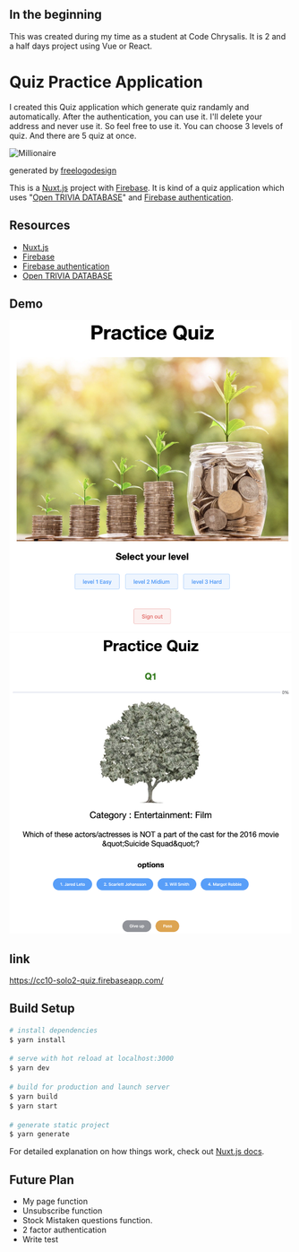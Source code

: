 ## In the beginning
This was created during my time as a student at Code Chrysalis.
It is 2 and a half days project using Vue or React.

# Quiz Practice Application
I created this Quiz application which generate quiz randamly and automatically.
After the authentication, you can use it. I'll delete your address and never use it. So feel free to use it. You can choose 3 levels of quiz. And there are 5 quiz at once.

![Millionaire](/assets/images/top-image.jpeg)

generated by [freelogodesign](https://www.freelogodesign.org/)

This is a [Nuxt.js](https://nuxtjs.org/) project with [Firebase](https://firebase.google.com/).
It is kind of a quiz application which uses "[Open TRIVIA DATABASE](https://opentdb.com/api_config.php)" and [Firebase authentication](https://firebase.google.com/docs/auth).

## Resources
- [Nuxt.js](https://nuxtjs.org/)
- [Firebase](https://firebase.google.com/)
- [Firebase authentication](https://firebase.google.com/docs/auth)
- [Open TRIVIA DATABASE](https://opentdb.com/api_config.php)

## Demo
![demo1](assets/images/demo1.png)
![demo2](assets/images/demo2.png)

## link
https://cc10-solo2-quiz.firebaseapp.com/

## Build Setup

``` bash
# install dependencies
$ yarn install

# serve with hot reload at localhost:3000
$ yarn dev

# build for production and launch server
$ yarn build
$ yarn start

# generate static project
$ yarn generate
```

For detailed explanation on how things work, check out [Nuxt.js docs](https://nuxtjs.org).

## Future Plan
- My page function
- Unsubscribe function
- Stock Mistaken questions function.
- 2 factor authentication
- Write test